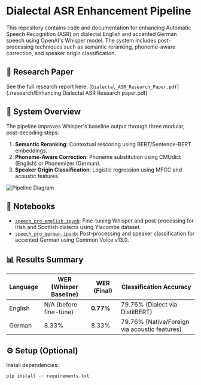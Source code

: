 # Dialectal ASR Enhancement Pipeline

This repository contains code and documentation for enhancing Automatic Speech Recognition (ASR) on dialectal English and accented German speech using OpenAI's Whisper model. The system includes post-processing techniques such as semantic reranking, phoneme-aware correction, and speaker origin classification.

## 📄 Research Paper
See the full research report here:
[`Dialectal_ASR_Research_Paper.pdf`](./research/Enhancing Dialectal ASR Research paper.pdf)

## 🧠 System Overview

The pipeline improves Whisper's baseline output through three modular, post-decoding steps:

1. **Semantic Reranking**: Contextual rescoring using BERT/Sentence-BERT embeddings.
2. **Phoneme-Aware Correction**: Phoneme substitution using CMUdict (English) or Phonemizer (German).
3. **Speaker Origin Classification**: Logistic regression using MFCC and acoustic features.

![Pipeline Diagram](./images/pipeline_diagrams.png) <!-- Optional visual from page 4-5 -->

## 🧪 Notebooks

- [`speech_pro_english.ipynb`](./speech_pro_english.ipynb): Fine-tuning Whisper and post-processing for Irish and Scottish dialects using Ylacombe dataset.
- [`speech_pro_german.ipynb`](./speech_pro_german.ipynb): Post-processing and speaker classification for accented German using Common Voice v13.0.

## 📊 Results Summary

| Language | WER (Whisper Baseline) | WER (Final) | Classification Accuracy |
|----------|-------------------------|-------------|--------------------------|
| English  | N/A (before fine-tune)  | **0.77%**   | 79.76% (Dialect via DistilBERT) |
| German   | 8.33%                   | 8.33%       | 79.76% (Native/Foreign via acoustic features) |

## ⚙️ Setup (Optional)

Install dependencies:

```bash
pip install -r requirements.txt
